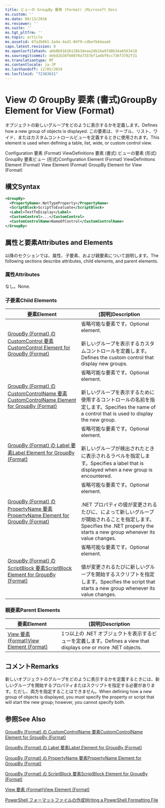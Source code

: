 ```yaml
---
title: ビューの GroupBy 要素 (Format) |Microsoft Docs
ms.custom: ''
ms.date: 09/13/2016
ms.reviewer: ''
ms.suite: ''
ms.tgt_pltfrm: ''
ms.topic: article
ms.assetid: 67a2b061-2a4a-4ad1-84f9-cdbefb64aaab
caps.latest.revision: 8
ms.openlocfilehash: abb8b91626128b3deaa2db24a9fd8b34a6563410
ms.sourcegitcommit: debd2b38fb8070a7357bf1a4bf9cc736f3702f31
ms.translationtype: MT
ms.contentlocale: ja-JP
ms.lasthandoff: 12/05/2019
ms.locfileid: "72363631"
---
```

# <a name="groupby-element-for-view-format"></a><span data-ttu-id="51f4b-102">View の GroupBy 要素 (書式)</span><span class="sxs-lookup"><span data-stu-id="51f4b-102">GroupBy Element for View (Format)</span></span>

<span data-ttu-id="51f4b-103">オブジェクトの新しいグループをどのように表示するかを定義します。</span><span class="sxs-lookup"><span data-stu-id="51f4b-103">Defines how a new group of objects is displayed.</span></span> <span data-ttu-id="51f4b-104">この要素は、テーブル、リスト、ワイド、またはカスタムコントロールビューを定義するときに使用されます。</span><span class="sxs-lookup"><span data-stu-id="51f4b-104">This element is used when defining a table, list, wide, or custom control view.</span></span>

<span data-ttu-id="51f4b-105">Configuration 要素 (Format) ViewDefinitions 要素 (書式) ビューの要素 (形式) GroupBy 要素ビュー (形式)</span><span class="sxs-lookup"><span data-stu-id="51f4b-105">Configuration Element (Format) ViewDefinitions Element (Format) View Element (Format) GroupBy Element for View (Format)</span></span>

## <a name="syntax"></a><span data-ttu-id="51f4b-106">構文</span><span class="sxs-lookup"><span data-stu-id="51f4b-106">Syntax</span></span>

```xml
<GroupBy>
  <PropertyName>.NetTypeProperty</PropertyName>
  <ScriptBlock>ScriptToEvaluate</ScriptBlock>
  <Label>TextToDisplay</Label>
  <CustomControl>...</CustomControl>
  <CustomControlName>NameOfControl</CustomControlName>
</GroupBy>
```

## <a name="attributes-and-elements"></a><span data-ttu-id="51f4b-107">属性と要素</span><span class="sxs-lookup"><span data-stu-id="51f4b-107">Attributes and Elements</span></span>

<span data-ttu-id="51f4b-108">以降のセクションでは、属性、子要素、および親要素について説明します。</span><span class="sxs-lookup"><span data-stu-id="51f4b-108">The following sections describe attributes, child elements, and parent elements.</span></span>

### <a name="attributes"></a><span data-ttu-id="51f4b-109">属性</span><span class="sxs-lookup"><span data-stu-id="51f4b-109">Attributes</span></span>

<span data-ttu-id="51f4b-110">なし。</span><span class="sxs-lookup"><span data-stu-id="51f4b-110">None.</span></span>

### <a name="child-elements"></a><span data-ttu-id="51f4b-111">子要素</span><span class="sxs-lookup"><span data-stu-id="51f4b-111">Child Elements</span></span>

|<span data-ttu-id="51f4b-112">要素</span><span class="sxs-lookup"><span data-stu-id="51f4b-112">Element</span></span>|<span data-ttu-id="51f4b-113">[説明]</span><span class="sxs-lookup"><span data-stu-id="51f4b-113">Description</span></span>|
|-------------|-----------------|
|[<span data-ttu-id="51f4b-114">GroupBy (Format) の CustomControl 要素</span><span class="sxs-lookup"><span data-stu-id="51f4b-114">CustomControl Element for GroupBy (Format)</span></span>](./customcontrol-element-for-groupby-format.md)|<span data-ttu-id="51f4b-115">省略可能な要素です。</span><span class="sxs-lookup"><span data-stu-id="51f4b-115">Optional element.</span></span><br /><br /> <span data-ttu-id="51f4b-116">新しいグループを表示するカスタムコントロールを定義します。</span><span class="sxs-lookup"><span data-stu-id="51f4b-116">Defines the custom control that display new groups.</span></span>|
|[<span data-ttu-id="51f4b-117">GroupBy (Format) の CustomControlName 要素</span><span class="sxs-lookup"><span data-stu-id="51f4b-117">CustomControlName Element for GroupBy (Format)</span></span>](./customcontrolname-element-for-groupby-format.md)|<span data-ttu-id="51f4b-118">省略可能な要素です。</span><span class="sxs-lookup"><span data-stu-id="51f4b-118">Optional element.</span></span><br /><br /> <span data-ttu-id="51f4b-119">新しいグループを表示するために使用するコントロールの名前を指定します。</span><span class="sxs-lookup"><span data-stu-id="51f4b-119">Specifies the name of a control that is used to display the new group.</span></span>|
|[<span data-ttu-id="51f4b-120">GroupBy (Format) の Label 要素</span><span class="sxs-lookup"><span data-stu-id="51f4b-120">Label Element for GroupBy (Format)</span></span>](./label-element-for-groupby-format.md)|<span data-ttu-id="51f4b-121">省略可能な要素です。</span><span class="sxs-lookup"><span data-stu-id="51f4b-121">Optional element.</span></span><br /><br /> <span data-ttu-id="51f4b-122">新しいグループが検出されたときに表示されるラベルを指定します。</span><span class="sxs-lookup"><span data-stu-id="51f4b-122">Specifies a label that is displayed when a new group is encountered.</span></span>|
|[<span data-ttu-id="51f4b-123">GroupBy (Format) の PropertyName 要素</span><span class="sxs-lookup"><span data-stu-id="51f4b-123">PropertyName Element for GroupBy (Format)</span></span>](./propertyname-element-for-groupby-format.md)|<span data-ttu-id="51f4b-124">省略可能な要素です。</span><span class="sxs-lookup"><span data-stu-id="51f4b-124">Optional element.</span></span><br /><br /> <span data-ttu-id="51f4b-125">.NET プロパティの値が変更されるたびに、によって新しいグループが開始されることを指定します。</span><span class="sxs-lookup"><span data-stu-id="51f4b-125">Specifies the .NET property the starts a new group whenever its value changes.</span></span>|
|[<span data-ttu-id="51f4b-126">GroupBy (Format) の ScriptBlock 要素</span><span class="sxs-lookup"><span data-stu-id="51f4b-126">ScriptBlock Element for GroupBy (Format)</span></span>](./scriptblock-element-for-groupby-format.md)|<span data-ttu-id="51f4b-127">省略可能な要素です。</span><span class="sxs-lookup"><span data-stu-id="51f4b-127">Optional element.</span></span><br /><br /> <span data-ttu-id="51f4b-128">値が変更されるたびに新しいグループを開始するスクリプトを指定します。</span><span class="sxs-lookup"><span data-stu-id="51f4b-128">Specifies the script that starts a new group whenever its value changes.</span></span>|

### <a name="parent-elements"></a><span data-ttu-id="51f4b-129">親要素</span><span class="sxs-lookup"><span data-stu-id="51f4b-129">Parent Elements</span></span>

|<span data-ttu-id="51f4b-130">要素</span><span class="sxs-lookup"><span data-stu-id="51f4b-130">Element</span></span>|<span data-ttu-id="51f4b-131">[説明]</span><span class="sxs-lookup"><span data-stu-id="51f4b-131">Description</span></span>|
|-------------|-----------------|
|[<span data-ttu-id="51f4b-132">View 要素 (Format)</span><span class="sxs-lookup"><span data-stu-id="51f4b-132">View Element (Format)</span></span>](./view-element-format.md)|<span data-ttu-id="51f4b-133">1つ以上の .NET オブジェクトを表示するビューを定義します。</span><span class="sxs-lookup"><span data-stu-id="51f4b-133">Defines a view that displays one or more .NET objects.</span></span>|

## <a name="remarks"></a><span data-ttu-id="51f4b-134">コメント</span><span class="sxs-lookup"><span data-stu-id="51f4b-134">Remarks</span></span>

<span data-ttu-id="51f4b-135">新しいオブジェクトのグループをどのように表示するかを定義するときには、新しいグループを開始するプロパティまたはスクリプトを指定する必要があります。ただし、両方を指定することはできません。</span><span class="sxs-lookup"><span data-stu-id="51f4b-135">When defining how a new group of objects is displayed, you must specify the property or script that will start the new group; however, you cannot specify both.</span></span>

## <a name="see-also"></a><span data-ttu-id="51f4b-136">参照</span><span class="sxs-lookup"><span data-stu-id="51f4b-136">See Also</span></span>

[<span data-ttu-id="51f4b-137">GroupBy (Format) の CustomControlName 要素</span><span class="sxs-lookup"><span data-stu-id="51f4b-137">CustomControlName Element for GroupBy (Format)</span></span>](./customcontrolname-element-for-groupby-format.md)

[<span data-ttu-id="51f4b-138">GroupBy (Format) の Label 要素</span><span class="sxs-lookup"><span data-stu-id="51f4b-138">Label Element for GroupBy (Format)</span></span>](./label-element-for-groupby-format.md)

[<span data-ttu-id="51f4b-139">GroupBy (Format) の PropertyName 要素</span><span class="sxs-lookup"><span data-stu-id="51f4b-139">PropertyName Element for GroupBy (Format)</span></span>](./propertyname-element-for-groupby-format.md)

[<span data-ttu-id="51f4b-140">GroupBy (Format) の ScriptBlock 要素</span><span class="sxs-lookup"><span data-stu-id="51f4b-140">ScriptBlock Element for GroupBy (Format)</span></span>](./scriptblock-element-for-groupby-format.md)

[<span data-ttu-id="51f4b-141">View 要素 (Format)</span><span class="sxs-lookup"><span data-stu-id="51f4b-141">View Element (Format)</span></span>](./view-element-format.md)

[<span data-ttu-id="51f4b-142">PowerShell フォーマットファイルの作成</span><span class="sxs-lookup"><span data-stu-id="51f4b-142">Writing a PowerShell Formatting File</span></span>](./writing-a-powershell-formatting-file.md)
